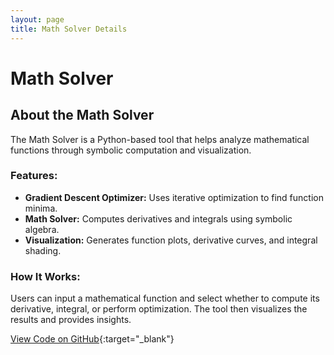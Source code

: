 ```yaml
---
layout: page
title: Math Solver Details
---
```


# Math Solver

## About the Math Solver

The Math Solver is a Python-based tool that helps analyze mathematical functions through symbolic computation and visualization.

### Features:

* **Gradient Descent Optimizer:** Uses iterative optimization to find function minima.
* **Math Solver:** Computes derivatives and integrals using symbolic algebra.
* **Visualization:** Generates function plots, derivative curves, and integral shading.

### How It Works:

Users can input a mathematical function and select whether to compute its derivative, integral, or perform optimization. The tool then visualizes the results and provides insights.

[View Code on GitHub](https://github.com/rachelradical/rachelradical.github.io/tree/main/math-solver){:target="_blank"}
